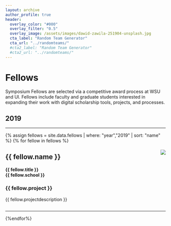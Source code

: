 ```yaml
---
layout: archive
author_profile: true
header:
  overlay_color: "#000"
  overlay_filter: "0.5"
  overlay_image: /assets/images/dawid-zawila-251904-unsplash.jpg
  cta_label: "Random Team Generator"
  cta_url: "../randomteams/"
  #cta2_label: "Random Team Generator"
  #cta2_url: "../randomteams/"
---
```


# Fellows

Symposium Fellows are selected via a competitive award process at WSU and UI.
Fellows include faculty and graduate students interested in expanding their work with digital scholarship tools, projects, and processes.

## 2019

<hr>
{% assign fellows = site.data.fellows | where: "year","2019" | sort: "name" %}
{% for fellow in fellows %}
<div style="clear:both"></div>
<img src="{{site.baseurl}}/assets/images/{{fellow.image}}" style="float:right; margin:20px 0px 20px 20px;max-width:180px;"/>
<h2 id="{{ fellow.image | remove: '.jpg' }}">{{ fellow.name }}</h2>
<h4>{{ fellow.title }} <br>{{ fellow.school }}</h4>
<h3>{{ fellow.project }}</h3>
<p>{{ fellow.projectdescription }}</p>
<div style="clear:both"></div>
<hr>
{%endfor%}

